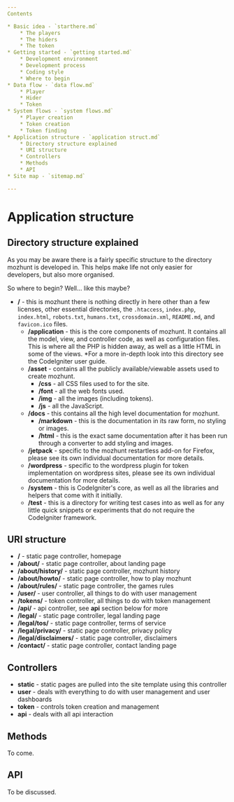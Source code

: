 ```yaml
---
Contents

* Basic idea - `starthere.md`
	* The players
	* The hiders
	* The token
* Getting started - `getting started.md`
	* Development environment
	* Development process
	* Coding style
	* Where to begin
* Data flow - `data flow.md`
	* Player
	* Hider
	* Token
* System flows - `system flows.md`
	* Player creation
	* Token creation
	* Token finding
* Application structure - `application struct.md`
	* Directory structure explained
	* URI structure
	* Controllers
	* Methods
	* API
* Site map - `sitemap.md`

---
```


# Application structure
## Directory structure explained
As you may be aware there is a fairly specific structure to the directory mozhunt is developed in. This helps make life not only easier for developers, but also more organised.

So where to begin? Well… like this maybe?

* **/** - this is mozhunt there is nothing directly in here other than a few licenses, other essential directories, the `.htaccess`, `index.php`, `index.html`, `robots.txt`, `humans.txt`, `crossdomain.xml`, `README.md`, and `favicon.ico` files.
	* **/application** - this is the core components of mozhunt. It contains all the model, view, and controller code, as well as configuration files. This is where all the PHP is hidden away, as well as a little HTML in some of the views. *For a more in-depth look into this directory see the CodeIgniter user guide.
	* **/asset** - contains all the publicly available/viewable assets used to create mozhunt.
		* **/css** - all CSS files used to for the site.
		* **/font** - all the web fonts used.
		* **/img** - all the images (including tokens).
		* **/js** - all the JavaScript.
	* **/docs** - this contains all the high level documentation for mozhunt.
		* **/markdown** - this is the documentation in its raw form, no styling or images.
		* **/html** - this is the exact same documentation after it has been run through a converter to add styling and images.
	* **/jetpack** - specific to the mozhunt restartless add-on for Firefox, please see its own individual documentation for more details.
	* **/wordpress** - specific to the wordpress plugin for token implementation on wordpress sites, please see its own individual documentation for more details.
	* **/system** - this is CodeIgniter's core, as well as all the libraries and helpers that come with it initially.
	* **/test** - this is a directory for writing test cases into as well as for any little quick snippets or experiments that do not require the CodeIgniter framework.

## URI structure
* **/** - static page controller, homepage
* **/about/** - static page controller, about landing page
* **/about/history/** - static page controller, mozhunt history
* **/about/howto/** - static page controller, how to play mozhunt
* **/about/rules/** - static page controller, the games rules
* **/user/** - user controller, all things to do with user management
* **/tokens/** - token controller, all things to do with token management
* **/api/** - api controller, see **api** section below for more
* **/legal/** - static page controller, legal landing page
* **/legal/tos/** - static page controller, terms of service
* **/legal/privacy/** - static page controller, privacy policy
* **/legal/disclaimers/** - static page controller, disclaimers
* **/contact/** - static page controller, contact landing page

## Controllers
* **static** - static pages are pulled into the site template using this controller
* **user** - deals with everything to do with user management and user dashboards
* **token** - controls token creation and management
* **api** - deals with all api interaction

## Methods
To come.

## API
To be discussed.